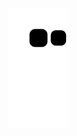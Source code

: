 ![](https://raw.githubusercontent.com/loveyu233/loveyu233/main/assets/github-contribution-grid-snake.svg)
